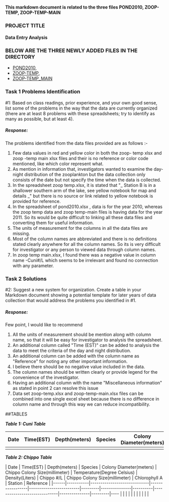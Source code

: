 #### This markdown document is related to the three files POND2010, ZOOP-TEMP, ZOOP-TEMP-MAIN

### PROJECT TITLE
#### Data Entry Analysis

### BELOW ARE THE THREE NEWLY ADDED FILES IN THE DIRECTORY
* [POND2010](https://github.com/pradeeppal07/Assignment-8086/blob/master/Data%20Entry%20Analysis/pond2010.xlsx),
* [ZOOP-TEMP](https://github.com/pradeeppal07/Assignment-8086/blob/master/Data%20Entry%20Analysis/zoop%20-%20temp.xlsx),
* [ZOOP-TEMP_MAIN](https://github.com/pradeeppal07/Assignment-8086/blob/master/Data%20Entry%20Analysis/zoop%20-%20temp-main.xlsx)

### Task 1 Problems Identification
#1: Based on class readings, prior experience, and your own good sense, list some of the problems in the way that the data are currently organized (there are at least 8 problems with these spreadsheets; try to identify as many as possible, but at least 4).

##### **Response:** 
The problems identified from the data files provided are as follows :-

1. Few data values in red and yellow color in both the zoop- temp xlsx and zoop -temp main xlsx files and  their is no reference or color code mentioned, like which color represent what. 
2. As mention in information that, investigators wanted to examine the day-night distribution of the zooplankton but the data collection only consists of the date but not specify the time when the data is collected. 
3. In the spreadsheet zoop temp.xlsx, it is stated that "_ Station B is in a shallower southern arm of the lake, see yellow notebook for map and details _" but there is no source or link related to yellow notebook is provided for reference.
4. In the spreadsheet of pond2010.xlsx , data is for the year 2010, whereas the zoop temp data and zoop temp-main files is having data for the year 2011. So its  would be quite difficult to linking all these data files and converting them for useful information.
5. The units of measurement for the columns in all the data files are missing.
6. Most of the column names are abbreviated and there is no definitions stated clearly anywhere for all the column names. So its is very difficult for investigator or any person to viewed data through column names.
7. In zoop temp main.xlsx, I found there was a negative value in column name -Cuni#/L which seems to be irrelevant and found no connection with any parameter.


### Task 2 Solutions
#2: Suggest a new system for organization. Create a table in your Markdown document showing a potential template for later years of data collection that would address the problems you identified in #1.
##### **Response**:

Few point, I would like to recommend

1. All the units of measurement should be mention along with column name, so that it will be easy for investigator to analysis the spreadsheet.
2. An additional column called "Time (EST)" can be added to analysis the data to meet the criteria of the day and night distribution. 
3. An additional column can be added with the column name as "Reference" for noting any other important information.
4. I believe there should be no negative value included in the data.
5. The column names should be written clearly or provide legend for the convenience of the investigator.
6. Having an additional column with the name "Miscellaneous information" as stated in point 2 can resolve this issue
7. Data set zoop-temp.xlsx and zoop-temp-main.xlsx files can be combined into one single excel sheet because there is no difference in column name and through this way we can reduce incompatibility.

##TABLES

**_Table 1: Cuni Table_**  

| Date | Time(EST) | Depth(meters) | Species | Colony Diameter(meters) | Cuni Colony Size(millimeter) | Temperature(Degree Celsius) | Density(Liters) | Cuni #/L | Cuni Colony Size(millimeter) | Chlorophyll A | Station | Reference |
|------|-----------|---------------|---------|-------------------------|------------------------------|-----------------------------|-------------------|----------|------------------------------|---------------|---------|------------|
|      |           |               |         |                         |                              |                             |                   |          |                              |               |         |             |

**_Table 2: Chippo Table_**  

| Date | Time(EST) | Depth(meters) | Species | Colony Diameter(meters) | Chippo Colony Size(millimeter) | Temperature(Degree Celsius) | Density(Liters) | Chippo #/L | Chippo Colony Size(millimeter) | Chlorophyll A | Station | Reference |
|------|-----------|-----------------------------|-----------------|-------------------------|---------|---------------|----------|------------------------------|---------------|---------|----
|      |           |                             |                 |                         |         |               |          |                              |               |         
